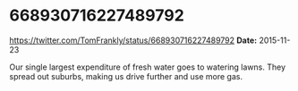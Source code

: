 # 668930716227489792
https://twitter.com/TomFrankly/status/668930716227489792
**Date:** 2015-11-23

Our single largest expenditure of fresh water goes to watering lawns. They spread out suburbs, making us drive further and use more gas.

